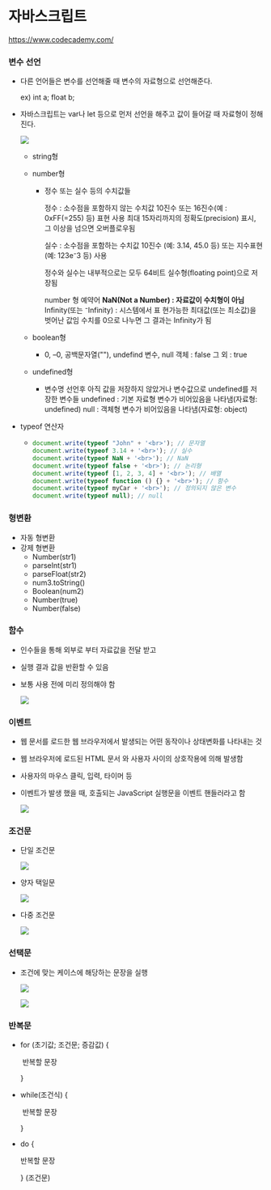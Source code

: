 # 자바스크립트

https://www.codecademy.com/

### 변수 선언

- 다른 언어들은 변수를 선언해줄 때 변수의 자료형으로 선언해준다.

  ex) int a;	float b;

- 자바스크립트는 var나 let 등으로 먼저 선언을 해주고 값이 들어갈 때 자료형이 정해진다.

  ![](image/js1.jpg)

  - string형

  - number형

    - 정수 또는 실수 등의 수치값들

      정수 :  소수점을 포함하지 않는 수치값
      10진수 또는 16진수(예 : 0xFF(=255) 등) 표현 사용 
      최대 15자리까지의 정확도(precision) 표시, 그 이상을 넘으면 오버플로우됨

      실수 :  소수점을 포함하는 수치값 
      10진수 (예: 3.14, 45.0 등) 또는 지수표현(예: 123e⁻3 등) 사용 

      정수와 실수는 내부적으로는 모두 64비트 실수형(floating point)으로 저장됨

      number 형 예약어
      **NaN(Not a Number)  : 자료값이 수치형이 아님**
      Infinity(또는 ⁻Infinity) : 시스템에서 표 현가능한 최대값(또는 최소값)을 벗어난 값임
      수치를 0으로 나누면 그 결과는 Infinity가 됨 

  - boolean형

    - 0, –0,  공백문자열(""),  undefind 변수, null 객체 :  false
      그 외 :  true

  - undefined형

    - 변수명 선언후 아직 값을 저장하지 않았거나 변수값으로 undefined를 저장한 변수들
      undefined : 기본 자료형 변수가 비어있음을 나타냄(자료형: undefined)
      null : 객체형 변수가 비어있음을 나타냄(자료형:  object)

- typeof 연산자

  - ```javascript
    document.write(typeof "John" + '<br>'); // 문자열
    document.write(typeof 3.14 + '<br>'); // 실수
    document.write(typeof NaN + '<br>'); // NaN
    document.write(typeof false + '<br>'); // 논리형
    document.write(typeof [1, 2, 3, 4] + '<br>'); // 배열
    document.write(typeof function () {} + '<br>'); // 함수
    document.write(typeof myCar + '<br>'); // 정의되지 않은 변수
    document.write(typeof null); // null
    ```

### 형변환

- 자동 형변환
- 강제 형변환
  - Number(str1)
  - parseInt(str1)
  - parseFloat(str2)
  - num3.toString()
  - Boolean(num2)
  - Number(true)
  - Number(false)

### 함수

- 인수들을 통해 외부로 부터 자료값을 전달 받고

- 실행 결과 값을 반환할 수 있음

- 보통 사용 전에 미리 정의해야 함

  ![](image/js3.jpg)



### 이벤트

- 웹 문서를 로드한 웹 브라우저에서 발생되는 어떤 동작이나 상태변화를 나타내는 것

- 웹 브라우저에 로드된 HTML 문서 와 사용자 사이의 상호작용에 의해 발생함

- 사용자의 마우스 클릭, 입력, 타이머 등

- 이벤트가 발생 했을 때, 호출되는 JavaScript 실행문을 이벤트 핸들러라고 함

  ![](image/js4.jpg)

### 조건문

- 단일 조건문

  ![](image/js5.jpg)

- 양자 택일문

  ![](image/js6.jpg)

- 다중 조건문

  ![](image/js7.jpg)



### 선택문

- 조건에 맞는 케이스에 해당하는 문장을 실행

  ![](image/js8.jpg)

  ![](image/js8-1.jpg)

  

### 반복문

- for (초기값; 조건문; 증감값) {

  ​	반복할 문장

  }

- while(조건식) {

  ​	반복할 문장

  }

- do {

  반복할 문장

  } (조건문)